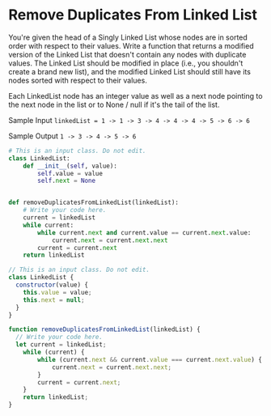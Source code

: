 # Remove Duplicates From Linked List

  You're given the head of a Singly Linked List whose nodes are in sorted order
  with respect to their values. Write a function that returns a modified version
  of the Linked List that doesn't contain any nodes with duplicate values. The
  Linked List should be modified in place (i.e., you shouldn't create a brand
  new list), and the modified Linked List should still have its nodes sorted
  with respect to their values.
  
  Each LinkedList node has an integer value as well as
  a next node pointing to the next node in the list or to
  None / null if it's the tail of the list.
  
  Sample Input
  ```linkedList = 1 -> 1 -> 3 -> 4 -> 4 -> 4 -> 5 -> 6 -> 6 ```
  
  Sample Output
  ```1 -> 3 -> 4 -> 5 -> 6 ```
```python
# This is an input class. Do not edit.
class LinkedList:
    def __init__(self, value):
        self.value = value
        self.next = None


def removeDuplicatesFromLinkedList(linkedList):
    # Write your code here.
    current = linkedList
	while current:
		while current.next and current.value == current.next.value:
			current.next = current.next.next
		current = current.next
	return linkedList
```
```javascript
// This is an input class. Do not edit.
class LinkedList {
  constructor(value) {
    this.value = value;
    this.next = null;
  }
}

function removeDuplicatesFromLinkedList(linkedList) {
  // Write your code here.
  let current = linkedList;
	while (current) {
		while (current.next && current.value === current.next.value) {
			current.next = current.next.next;
		}
		current = current.next;
	}
	return linkedList;
}
```
